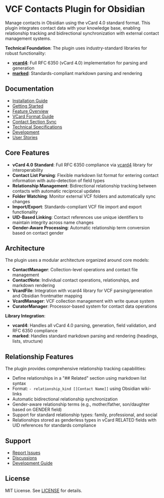 
# VCF Contacts Plugin for Obsidian

Manage contacts in Obsidian using the vCard 4.0 standard format. This plugin integrates contact data with your knowledge base, enabling relationship tracking and bidirectional synchronization with external contact management systems.

**Technical Foundation**: The plugin uses industry-standard libraries for robust functionality:
- **[vcard4](https://www.npmjs.com/package/vcard4)**: Full RFC 6350 (vCard 4.0) implementation for parsing and generation
- **[marked](https://www.npmjs.com/package/marked)**: Standards-compliant markdown parsing and rendering

## Documentation

- [Installation Guide](docs/installation.md)
- [Getting Started](docs/getting-started.md)
- [Feature Overview](docs/features.md)
- [VCard Format Guide](docs/vcard-format.md)
- [Contact Section Sync](docs/contact-section-sync.md)
- [Technical Specifications](docs/specifications.md)
- [Development](docs/development/)
- [User Stories](docs/user-stories.md)

## Core Features

- **vCard 4.0 Standard**: Full RFC 6350 compliance via [vcard4](https://www.npmjs.com/package/vcard4) library for interoperability
- **Contact List Parsing**: Flexible markdown list format for entering contact information with auto-detection of field types
- **Relationship Management**: Bidirectional relationship tracking between contacts with automatic reciprocal updates
- **Folder Watching**: Monitor external VCF folders and automatically sync changes
- **Import/Export**: Standards-compliant VCF file import and export functionality
- **UID-Based Linking**: Contact references use unique identifiers to maintain integrity across name changes
- **Gender-Aware Processing**: Automatic relationship term conversion based on contact gender

## Architecture

The plugin uses a modular architecture organized around core models:

- **ContactManager**: Collection-level operations and contact file management
- **ContactNote**: Individual contact operations, relationships, and markdown rendering
- **VcardFile**: Integration with vcard4 library for VCF parsing/generation and Obsidian frontmatter mapping
- **VcardManager**: VCF collection management with write queue system
- **CuratorManager**: Processor-based system for contact data operations

**Library Integration**:
- **vcard4**: Handles all vCard 4.0 parsing, generation, field validation, and RFC 6350 compliance
- **marked**: Handles standard markdown parsing and rendering (headings, lists, structure)

## Relationship Features

The plugin provides comprehensive relationship tracking capabilities:

- Define relationships in a "## Related" section using markdown list syntax
- Format: `- relationship_kind [[Contact Name]]` using Obsidian wiki-links
- Automatic bidirectional relationship synchronization
- Gender-aware relationship terms (e.g., mother/father, son/daughter based on GENDER field)
- Support for standard relationship types: family, professional, and social
- Relationships stored as genderless types in vCard RELATED fields with UID references for standards compliance

## Support

- [Report Issues](https://github.com/iandennismiller/obsidian-vcf-contacts/issues)
- [Discussions](https://github.com/iandennismiller/obsidian-vcf-contacts/discussions)
- [Development Guide](docs/development/)

## License

MIT License. See [LICENSE](LICENSE) for details.
